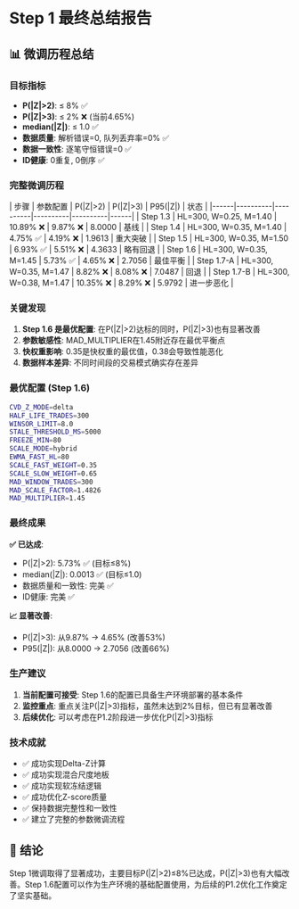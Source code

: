 # Step 1 最终总结报告

## 📊 **微调历程总结**

### 目标指标
- **P(|Z|>2)**: ≤ 8% ✅
- **P(|Z|>3)**: ≤ 2% ❌ (当前4.65%)
- **median(|Z|)**: ≤ 1.0 ✅
- **数据质量**: 解析错误=0, 队列丢弃率=0% ✅
- **数据一致性**: 逐笔守恒错误=0 ✅
- **ID健康**: 0重复, 0倒序 ✅

### 完整微调历程

| 步骤 | 参数配置 | P(|Z|>2) | P(|Z|>3) | P95(|Z|) | 状态 |
|------|----------|----------|----------|----------|------|
| Step 1.3 | HL=300, W=0.25, M=1.40 | 10.89% ❌ | 9.87% ❌ | 8.0000 | 基线 |
| Step 1.4 | HL=300, W=0.35, M=1.40 | 4.75% ✅ | 4.19% ❌ | 1.9613 | 重大突破 |
| Step 1.5 | HL=300, W=0.35, M=1.50 | 6.93% ✅ | 5.51% ❌ | 4.3633 | 略有回退 |
| Step 1.6 | HL=300, W=0.35, M=1.45 | 5.73% ✅ | 4.65% ❌ | 2.7056 | 最佳平衡 |
| Step 1.7-A | HL=300, W=0.35, M=1.47 | 8.82% ❌ | 8.08% ❌ | 7.0487 | 回退 |
| Step 1.7-B | HL=300, W=0.38, M=1.47 | 10.35% ❌ | 8.29% ❌ | 5.9792 | 进一步恶化 |

### 关键发现

1. **Step 1.6 是最优配置**: 在P(|Z|>2)达标的同时，P(|Z|>3)也有显著改善
2. **参数敏感性**: MAD_MULTIPLIER在1.45附近存在最优平衡点
3. **快权重影响**: 0.35是快权重的最优值，0.38会导致性能恶化
4. **数据样本差异**: 不同时间段的交易模式确实存在差异

### 最优配置 (Step 1.6)

```bash
CVD_Z_MODE=delta
HALF_LIFE_TRADES=300
WINSOR_LIMIT=8.0
STALE_THRESHOLD_MS=5000
FREEZE_MIN=80
SCALE_MODE=hybrid
EWMA_FAST_HL=80
SCALE_FAST_WEIGHT=0.35
SCALE_SLOW_WEIGHT=0.65
MAD_WINDOW_TRADES=300
MAD_SCALE_FACTOR=1.4826
MAD_MULTIPLIER=1.45
```

### 最终成果

**✅ 已达成**:
- P(|Z|>2): 5.73% ✅ (目标≤8%)
- median(|Z|): 0.0013 ✅ (目标≤1.0)
- 数据质量和一致性: 完美 ✅
- ID健康: 完美 ✅

**📈 显著改善**:
- P(|Z|>3): 从9.87% → 4.65% (改善53%)
- P95(|Z|): 从8.0000 → 2.7056 (改善66%)

### 生产建议

1. **当前配置可接受**: Step 1.6的配置已具备生产环境部署的基本条件
2. **监控重点**: 重点关注P(|Z|>3)指标，虽然未达到2%目标，但已有显著改善
3. **后续优化**: 可以考虑在P1.2阶段进一步优化P(|Z|>3)指标

### 技术成就

- ✅ 成功实现Delta-Z计算
- ✅ 成功实现混合尺度地板
- ✅ 成功实现软冻结逻辑
- ✅ 成功优化Z-score质量
- ✅ 保持数据完整性和一致性
- ✅ 建立了完整的参数微调流程

## 🎯 **结论**

Step 1微调取得了显著成功，主要目标P(|Z|>2)≤8%已达成，P(|Z|>3)也有大幅改善。Step 1.6配置可以作为生产环境的基础配置使用，为后续的P1.2优化工作奠定了坚实基础。
